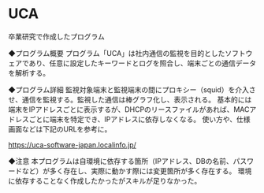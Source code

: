 # UCA
卒業研究で作成したプログラム


◆プログラム概要
プログラム「UCA」は社内通信の監視を目的としたソフトウェアであり、任意に設定したキーワードとログを照合し、端末ごとの通信データを解析する。

◆プログラム詳細
監視対象端末と監視端末の間にプロキシー（squid）を介入させ、通信を監視する。監視した通信は棒グラフ化し、表示される。
基本的には端末をIPアドレスごとに表示するが、DHCPのリースファイルがあれば、MACアドレスごとに端末を特定でき、IPアドレスに依存しなくなる。
使い方や、仕様画面などは下記のURLを参考に。


https://uca-software-japan.localinfo.jp/

◆注意
本プログラムは自環境に依存する箇所（IPアドレス、DBの名前、パスワードなど）が多く存在し、実際に動かす際には変更箇所が多く存在する。
環境に依存することなく作成したかったがスキルが足りなかった。
